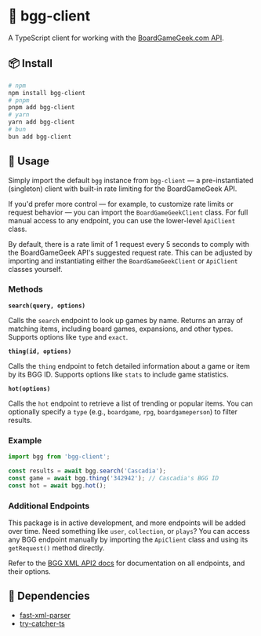 # 🎲 bgg-client

A TypeScript client for working with the [BoardGameGeek.com API](https://boardgamegeek.com/wiki/page/BGG_XML_API2).

## 📦 Install

```bash
# npm
npm install bgg-client
# pnpm
pnpm add bgg-client
# yarn
yarn add bgg-client
# bun
bun add bgg-client
```

## 🚀 Usage

Simply import the default `bgg` instance from `bgg-client` — a pre-instantiated (singleton) client with built-in rate limiting for the BoardGameGeek API.

If you'd prefer more control — for example, to customize rate limits or request behavior — you can import the `BoardGameGeekClient` class. For full manual access to any endpoint, you can use the lower-level `ApiClient` class.

By default, there is a rate limit of 1 request every 5 seconds to comply with the BoardGameGeek API's suggested request rate. This can be adjusted by importing and instantiating either the `BoardGameGeekClient` or `ApiClient` classes yourself.

### Methods

**`search(query, options)`**

Calls the `search` endpoint to look up games by name. Returns an array of matching items, including board games, expansions, and other types. Supports options like `type` and `exact`.

**`thing(id, options)`**

Calls the `thing` endpoint to fetch detailed information about a game or item by its BGG ID. Supports options like `stats` to include game statistics.

**`hot(options)`**

Calls the `hot` endpoint to retrieve a list of trending or popular items. You can optionally specify a `type` (e.g., `boardgame`, `rpg`, `boardgameperson`) to filter results.

### Example

```ts
import bgg from 'bgg-client';

const results = await bgg.search('Cascadia');
const game = await bgg.thing('342942'); // Cascadia's BGG ID
const hot = await bgg.hot();
```

### Additional Endpoints

This package is in active development, and more endpoints will be added over time. Need something like `user`, `collection`, or `plays`? You can access any BGG endpoint manually by importing the `ApiClient` class and using its `getRequest()` method directly.

Refer to the [BGG XML API2 docs](https://boardgamegeek.com/wiki/page/BGG_XML_API2) for documentation on all endpoints, and their options.

## 🔗 Dependencies

- [fast-xml-parser](https://github.com/NaturalIntelligence/fast-xml-parser)
- [try-catcher-ts](https://github.com/ghall89/try-catcher-ts)
